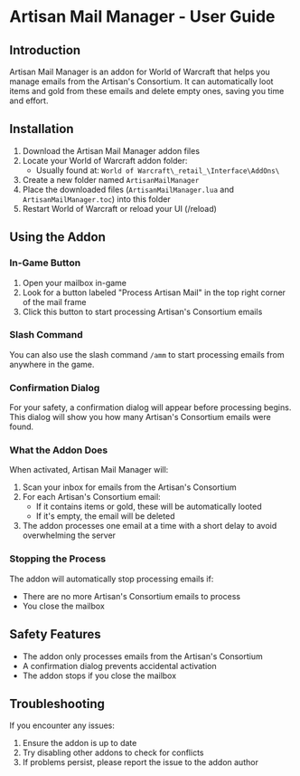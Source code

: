 # Artisan Mail Manager - User Guide

## Introduction
Artisan Mail Manager is an addon for World of Warcraft that helps you manage emails from the Artisan's Consortium. It can automatically loot items and gold from these emails and delete empty ones, saving you time and effort.

## Installation
1. Download the Artisan Mail Manager addon files
2. Locate your World of Warcraft addon folder:
   - Usually found at: `World of Warcraft\_retail_\Interface\AddOns\`
3. Create a new folder named `ArtisanMailManager`
4. Place the downloaded files (`ArtisanMailManager.lua` and `ArtisanMailManager.toc`) into this folder
5. Restart World of Warcraft or reload your UI (/reload)

## Using the Addon

### In-Game Button
1. Open your mailbox in-game
2. Look for a button labeled "Process Artisan Mail" in the top right corner of the mail frame
3. Click this button to start processing Artisan's Consortium emails

### Slash Command
You can also use the slash command `/amm` to start processing emails from anywhere in the game.

### Confirmation Dialog
For your safety, a confirmation dialog will appear before processing begins. This dialog will show you how many Artisan's Consortium emails were found.

### What the Addon Does
When activated, Artisan Mail Manager will:
1. Scan your inbox for emails from the Artisan's Consortium
2. For each Artisan's Consortium email:
   - If it contains items or gold, these will be automatically looted
   - If it's empty, the email will be deleted
3. The addon processes one email at a time with a short delay to avoid overwhelming the server

### Stopping the Process
The addon will automatically stop processing emails if:
- There are no more Artisan's Consortium emails to process
- You close the mailbox

## Safety Features
- The addon only processes emails from the Artisan's Consortium
- A confirmation dialog prevents accidental activation
- The addon stops if you close the mailbox

## Troubleshooting
If you encounter any issues:
1. Ensure the addon is up to date
2. Try disabling other addons to check for conflicts
3. If problems persist, please report the issue to the addon author
